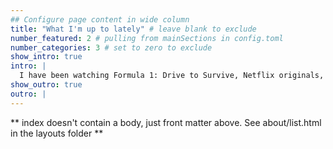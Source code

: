 ```yaml
---
## Configure page content in wide column
title: "What I'm up to lately" # leave blank to exclude
number_featured: 2 # pulling from mainSections in config.toml
number_categories: 3 # set to zero to exclude
show_intro: true
intro: |
  I have been watching Formula 1: Drive to Survive, Netflix originals, and have learned a lot about F1 and how it is such a unique sport. I am looking forward to doing some data analysis and machine learning projects revolving around F1. Apart from that, I am teaching myself {tidymodels} on nights and weekends. I am also brushing up on my Python from Miles Chen's lecture on YouTube and Machine Learning concepts from Cynthia Rudin's lecture on YouTube.  
show_outro: true
outro: |
---
```

** index doesn't contain a body, just front matter above.
See about/list.html in the layouts folder **
